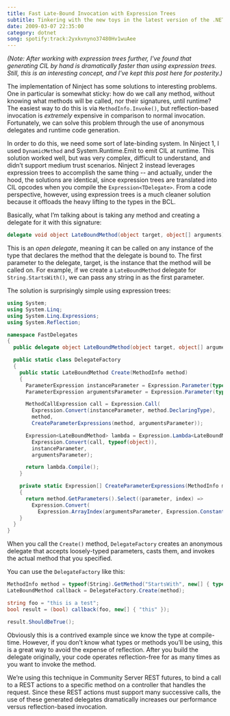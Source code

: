 ```yaml
---
title: Fast Late-Bound Invocation with Expression Trees
subtitle: Tinkering with the new toys in the latest version of the .NET framework.
date: 2009-03-07 22:35:00
category: dotnet
song: spotify:track:2yxkvnyno37480Hv1wuAee
---
```


_(Note: After working with expression trees further, I've found that generating CIL by hand is dramatically faster than using expression trees. Still, this is an interesting concept, and I've kept this post here for posterity.)_

<span class='drop-cap'>The implementation</span> of Ninject has some solutions to interesting problems. One in particular is somewhat sticky: how do we call any method, without knowing what methods will be called, nor their signatures, until runtime? The easiest way to do this is via `MethodInfo.Invoke()`, but reflection-based invocation is _extremely_ expensive in comparison to normal invocation. Fortunately, we can solve this problem through the use of anonymous delegates and runtime code generation.

In order to do this, we need some sort of late-binding system. In Ninject 1, I used `DynamicMethod` and System.Runtime.Emit to emit CIL at runtime. This solution worked well, but was very complex, difficult to understand, and didn’t support medium trust scenarios. Ninject 2 instead leverages expression trees to accomplish the same thing -- and actually, under the hood, the solutions are identical, since expression trees are translated into CIL opcodes when you compile the `Expression<TDelegate>`. From a code perspective, however, using expression trees is a much cleaner solution because it offloads the heavy lifting to the types in the BCL.

Basically, what I’m talking about is taking any method and creating a delegate for it with this signature:

```csharp
delegate void object LateBoundMethod(object target, object[] arguments);
```

This is an _open delegate_, meaning it can be called on any instance of the type that declares the method that the delegate is bound to. The first parameter to the delegate, target, is the instance that the method will be called on. For example, if we create a `LateBoundMethod` delegate for `String.StartsWith()`, we can pass any string in as the first parameter.

The solution is surprisingly simple using expression trees:

```csharp
using System;
using System.Linq;
using System.Linq.Expressions;
using System.Reflection;

namespace FastDelegates
{
  public delegate object LateBoundMethod(object target, object[] arguments);

  public static class DelegateFactory
  {
    public static LateBoundMethod Create(MethodInfo method)
    {
      ParameterExpression instanceParameter = Expression.Parameter(typeof(object), "target");
      ParameterExpression argumentsParameter = Expression.Parameter(typeof(object[]), "arguments");

      MethodCallExpression call = Expression.Call(
        Expression.Convert(instanceParameter, method.DeclaringType),
        method,
        CreateParameterExpressions(method, argumentsParameter));

      Expression<LateBoundMethod> lambda = Expression.Lambda<LateBoundMethod>(
        Expression.Convert(call, typeof(object)),
        instanceParameter,
        argumentsParameter);

      return lambda.Compile();
    }

    private static Expression[] CreateParameterExpressions(MethodInfo method, Expression argumentsParameter)
    {
      return method.GetParameters().Select((parameter, index) =>
        Expression.Convert(
          Expression.ArrayIndex(argumentsParameter, Expression.Constant(index)), parameter.ParameterType)).ToArray();
    }
  }
}
```

When you call the `Create()` method, `DelegateFactory` creates an anonymous delegate that accepts loosely-typed parameters, casts them, and invokes the actual method that you specified.

You can use the `DelegateFactory` like this:

```csharp
MethodInfo method = typeof(String).GetMethod("StartsWith", new[] { typeof(string) });
LateBoundMethod callback = DelegateFactory.Create(method);

string foo = "this is a test";
bool result = (bool) callback(foo, new[] { "this" });

result.ShouldBeTrue();
```

Obviously this is a contrived example since we know the type at compile-time. However, if you don’t know what types or methods you’ll be using, this is a great way to avoid the expense of reflection. After you build the delegate originally, your code operates reflection-free for as many times as you want to invoke the method.

We’re using this technique in Community Server REST futures, to bind a call to a REST actions to a specific method on a controller that handles the request. Since these REST actions must support many successive calls, the use of these generated delegates dramatically increases our performance versus reflection-based invocation.
